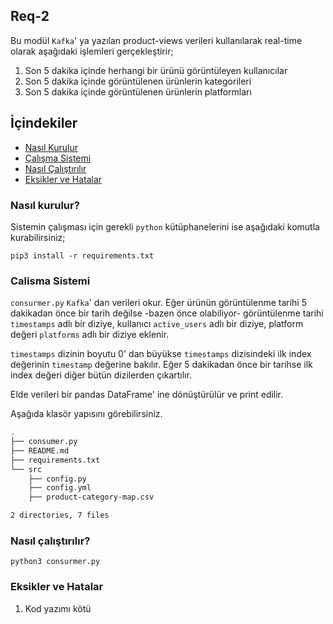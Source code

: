 ## Req-2

Bu modül `Kafka`' ya yazılan product-views verileri kullanılarak real-time olarak aşağıdaki işlemleri gerçekleştirir;
1. Son 5 dakika içinde herhangi bir ürünü görüntüleyen kullanıcılar
2. Son 5 dakika içinde görüntülenen ürünlerin kategorileri
3. Son 5 dakika içinde görüntülenen ürünlerin platformları


## İçindekiler

* [Nasıl Kurulur](#nasıl-kurulur)
* [Çalışma Sistemi](#calisma-sistemi)
* [Nasıl Çalıştırılır](#nasıl-çalıştırılır)
* [Eksikler ve Hatalar](#eksikler-ve-hatalar)

### Nasıl kurulur?

Sistemin çalışması için gerekli `python` kütüphanelerini ise aşağıdaki komutla kurabilirsiniz;

```
pip3 install -r requirements.txt
```

### Calisma Sistemi

`consurmer.py` `Kafka`' dan verileri okur. Eğer ürünün görüntülenme tarihi 5 dakikadan önce bir tarih değilse -bazen önce olabiliyor- görüntülenme tarihi `timestamps` adlı bir diziye, kullanıcı `active_users` adlı bir diziye, platform değeri `platforms` adlı bir diziye eklenir.

`timestamps` dizinin boyutu 0' dan büyükse `timestamps` dizisindeki ilk index değerinin `timestamp` değerine bakılır. Eğer 5 dakikadan önce bir tarihse ilk index değeri diğer bütün dizilerden çıkartılır.

Elde verileri bir pandas DataFrame' ine dönüştürülür ve print edilir.

Aşağıda klasör yapısını görebilirsiniz.

```bash
.
├── consumer.py
├── README.md
├── requirements.txt
└── src
    ├── config.py
    ├── config.yml
    ├── product-category-map.csv

2 directories, 7 files
```

### Nasıl çalıştırılır?

```
python3 consurmer.py
```


### Eksikler ve Hatalar

1. Kod yazımı kötü